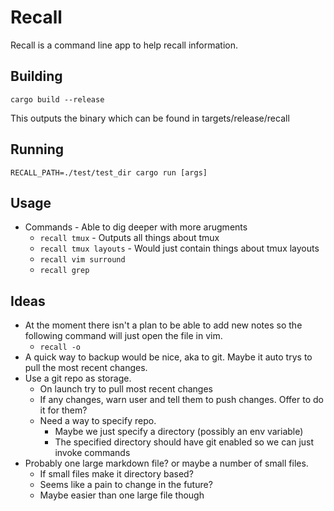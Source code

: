 # Recall

Recall is a command line app to help recall information.

## Building
`cargo build --release`

This outputs the binary which can be found in targets/release/recall

## Running
`RECALL_PATH=./test/test_dir cargo run [args]`


## Usage
- Commands - Able to dig deeper with more arugments
    - `recall tmux` - Outputs all things about tmux
    - `recall tmux layouts` - Would just contain things about tmux layouts
    - `recall vim surround`
    - `recall grep`

## Ideas
- At the moment there isn't a plan to be able to add new notes so the following command will just open the file in vim.
    - `recall -o`
- A quick way to backup would be nice, aka to git. Maybe it auto trys to pull the most recent changes.
- Use a git repo as storage. 
    - On launch try to pull most recent changes
    - If any changes, warn user and tell them to push changes. Offer to do it for them?
    - Need a way to specify repo.
        - Maybe we just specify a directory (possibly an env variable)
        - The specified directory should have git enabled so we can just invoke commands
- Probably one large markdown file? or maybe a number of small files.
    - If small files make it directory based?
    - Seems like a pain to change in the future?
    - Maybe easier than one large file though
